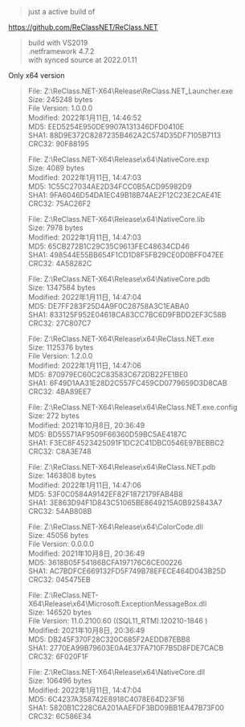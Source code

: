 >just a active build of  

https://github.com/ReClassNET/ReClass.NET  

>build with VS2019  
>.netframework 4.7.2  
> with synced source at 2022.01.11  

Only x64 version  



> File: Z:\ReClass.NET-X64\Release\ReClass.NET_Launcher.exe     
> Size: 245248 bytes     
> File Version: 1.0.0.0     
> Modified: 2022年1月11日, 14:46:52     
> MD5: EED5254E950DE9907A131346DFD0410E     
> SHA1: 88D9E372C8287235B462A2C574D35DF7105B7113     
> CRC32: 90F88195     
>      
> File: Z:\ReClass.NET-X64\Release\x64\NativeCore.exp     
> Size: 4089 bytes     
> Modified: 2022年1月11日, 14:47:03     
> MD5: 1C55C27034AE2D34FCC0B5ACD95982D9     
> SHA1: 9FA6046D54DA1EC49B18B74AE2F12C23E2CAE41E     
> CRC32: 75AC26F2     
>      
> File: Z:\ReClass.NET-X64\Release\x64\NativeCore.lib     
> Size: 7978 bytes     
> Modified: 2022年1月11日, 14:47:03     
> MD5: 65CB272B1C29C35C9613FEC48634CD46     
> SHA1: 498544E55BB654F1CD1D8F5FB29CE0D0BFF047EE     
> CRC32: 4A58282C     
>      
> File: Z:\ReClass.NET-X64\Release\x64\NativeCore.pdb     
> Size: 1347584 bytes     
> Modified: 2022年1月11日, 14:47:04     
> MD5: DE7FF283F25D4A9F0C28758A3C1EABA0     
> SHA1: 833125F952E04618CA83CC7BC6D9FBDD2EF3C58B     
> CRC32: 27C807C7     
>      
> File: Z:\ReClass.NET-X64\Release\x64\ReClass.NET.exe     
> Size: 1125376 bytes     
> File Version: 1.2.0.0     
> Modified: 2022年1月11日, 14:47:06     
> MD5: 870979EC60C2C83583C672DB22FE1BE0     
> SHA1: 6F49D1AA31E28D2C557FC459CD0779659D3D8CAB     
> CRC32: 4BA89EE7     
>      
> File: Z:\ReClass.NET-X64\Release\x64\ReClass.NET.exe.config     
> Size: 272 bytes     
> Modified: 2021年10月8日, 20:36:49     
> MD5: BD55571AF9509F66360D59BC5AE4187C     
> SHA1: F3EC8F4523425091F1DC2C41DBC0546E97BEBBC2     
> CRC32: C8A3E748     
>      
> File: Z:\ReClass.NET-X64\Release\x64\ReClass.NET.pdb     
> Size: 1463808 bytes     
> Modified: 2022年1月11日, 14:47:06     
> MD5: 53F0C0584A9142EF82F1872179FAB4B8     
> SHA1: 3E863D94F1D843C51065BE8649215A0B925843A7     
> CRC32: 54AB808B     
>      
> File: Z:\ReClass.NET-X64\Release\x64\ColorCode.dll     
> Size: 45056 bytes     
> File Version: 0.0.0.0     
> Modified: 2021年10月8日, 20:36:49     
> MD5: 3618B05F54186BCFA197176C6CE00226     
> SHA1: AC7BDFCE669132FD5F749B78EFECE464D043B25D     
> CRC32: 045475EB     
>      
> File: Z:\ReClass.NET-X64\Release\x64\Microsoft.ExceptionMessageBox.dll     
> Size: 146520 bytes     
> File Version: 11.0.2100.60 ((SQL11_RTM).120210-1846 )     
> Modified: 2021年10月8日, 20:36:49     
> MD5: DB245F370F28C320C685F2AEDD87EBB8     
> SHA1: 2770EA99B79603E0A4E37FA710F7B5D8FDE7CACB     
> CRC32: 6F020F1F     
>      
> File: Z:\ReClass.NET-X64\Release\x64\NativeCore.dll     
> Size: 106496 bytes     
> Modified: 2022年1月11日, 14:47:04     
> MD5: 6C4237A358742E8918C4078E64D23F16     
> SHA1: 5820B1C228C6A201AAEFDF3BD09BB1EA47B73F00     
> CRC32: 6C586E34     
